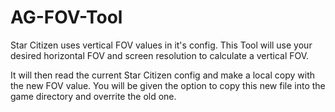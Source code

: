 # AG-FOV-Tool

Star Citizen uses vertical FOV values in it's config. This Tool will use your
desired horizontal FOV and screen resolution to calculate a vertical FOV.

It will then read the current Star Citizen config and make a local copy with
the new FOV value. You will be given the option to copy this new file into
the game directory and overrite the old one.
